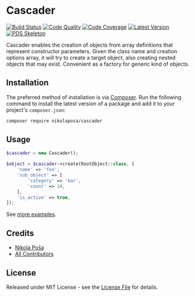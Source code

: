 # Cascader

[![Build Status][ico-build]][link-build]
[![Code Quality][ico-code-quality]][link-code-quality]
[![Code Coverage][ico-code-coverage]][link-code-coverage]
[![Latest Version][ico-version]][link-packagist]
[![PDS Skeleton][ico-pds]][link-pds]

Cascader enables the creation of objects from array definitions that represent constructor parameters. Given the class name and creation options array, it will try to create a target object, also creating nested objects that may exist. Convenient as a factory for generic kind of objects.

## Installation

The preferred method of installation is via [Composer](http://getcomposer.org/). Run the following command to install the latest version of a package and add it to your project's `composer.json`:

```bash
composer require nikolaposa/cascader
```

## Usage

```php
$cascader = new Cascader();

$object = $cascader->create(RootObject::class, [
    'name' => 'foo',
    'sub_object' => [
        'category' => 'bar',
        'count' => 10,
    ],
    'is_active' => true,
]);
```

See [more examples][link-examples].

## Credits

- [Nikola Poša][link-author]
- [All Contributors][link-contributors]

## License

Released under MIT License - see the [License File](LICENSE) for details.


[ico-version]: https://img.shields.io/packagist/v/nikolaposa/cascader.svg
[ico-build]: https://travis-ci.com/nikolaposa/cascader.svg?branch=master
[ico-code-coverage]: https://scrutinizer-ci.com/g/nikolaposa/cascader/badges/coverage.png?b=master
[ico-code-quality]: https://scrutinizer-ci.com/g/nikolaposa/cascader/badges/quality-score.png?b=master
[ico-pds]: https://img.shields.io/badge/pds-skeleton-blue.svg

[link-examples]: examples
[link-packagist]: https://packagist.org/packages/nikolaposa/cascader
[link-build]: https://travis-ci.com/nikolaposa/cascader
[link-code-coverage]: https://scrutinizer-ci.com/g/nikolaposa/cascader/code-structure
[link-code-quality]: https://scrutinizer-ci.com/g/nikolaposa/cascader
[link-pds]: https://github.com/php-pds/skeleton
[link-author]: https://github.com/nikolaposa
[link-contributors]: ../../contributors
